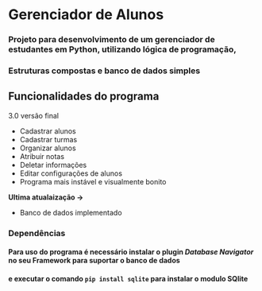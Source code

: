 # Gerenciador de Alunos
### Projeto para desenvolvimento de um gerenciador de estudantes em Python, utilizando lógica de programação,
### Estruturas compostas e banco de dados simples

## Funcionalidades do programa
3.0 versão final
 
* Cadastrar alunos 
* Cadastrar turmas
* Organizar alunos
* Atribuir notas
* Deletar informações
* Editar configurações de alunos
* Programa mais instável e visualmente bonito

**Ultima atualaização ->**
* Banco de dados implementado 

### Dependências

#### Para uso do programa é necessário instalar o plugin _Database Navigator_ no seu Framework para suportar o banco de dados
#### e executar o comando `pip install sqlite` para instalar o modulo **SQlite**
